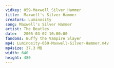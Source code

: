 ```yaml
---
vidkey: 059-Maxwell_Silver_Hammer
title:  Maxwell's Silver Hammer
creators: Luminosity
song: Maxwell's Silver Hammer
artist: The Beatles
date:   2005-03-02 10:00:00
fandoms: Buffy the Vampire Slayer
mp4: Luminosity-059-Maxwell-Silver-Hammer.m4v
mp4size: 37.3 MB
width: 640
height: 480
---
```



  